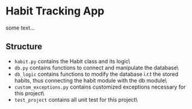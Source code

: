 # Habit Tracking App

some text...

## Structure

- ```habit.py``` contains the Habit class and its logic\
- ```db.py``` contains functions to connect and manipulate the database\
- ```db_logic``` contains functions to modify the database i.r.t the stored habits,
 thus connecting the habit module with the db module\
- ```custom_exceptions.py``` contains customized exceptions necessary for this project\
- ```test_project``` contains all unit test for this project\

